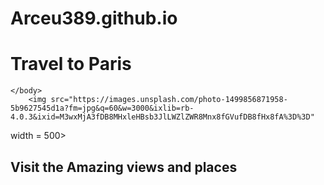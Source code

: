 # Arceu389.github.io
<!DOCTYPE html>
<html>
    <head>
        <meta charset="utf-8">
        <title>Project: Travel webpage</title>
    </head>
    <body>
        <h1>Travel to Paris</h1>
        
    </body>
        <img src="https://images.unsplash.com/photo-1499856871958-5b9627545d1a?fm=jpg&q=60&w=3000&ixlib=rb-4.0.3&ixid=M3wxMjA3fDB8MHxleHBsb3JlLWZlZWR8Mnx8fGVufDB8fHx8fA%3D%3D"
width = 500>

<h2> Visit the Amazing views and places</h1>
        
</html>
